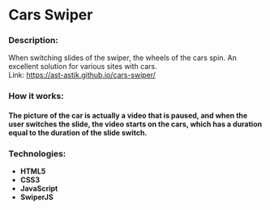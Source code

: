 # Cars Swiper

### **Description:**
When switching slides of the swiper, the wheels of the cars spin. An excellent solution for various sites with cars.  
Link: https://ast-astik.github.io/cars-swiper/

### **How it works:**
#### The picture of the car is actually a video that is paused, and when the user switches the slide, the video starts on the cars, which has a duration equal to the duration of the slide switch.

### **Technologies:**
- **HTML5**
- **CSS3**
- **JavaScript**
- **SwiperJS**